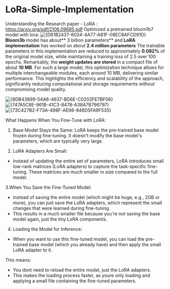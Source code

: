 # LoRa-Simple-Implementation
Understanding the Research paper - LoRA : https://arxiv.org/pdf/2106.09685.pdf
Optimized a pretrained bloom1b7 model with lora:
![{D61B2437-6024-4A77-A81F-08EC8AFCD91D}](https://github.com/user-attachments/assets/ea066bca-21b9-413b-a125-d6ad4f304de9)
**Bloom3b** model has about** 3 billion parameters** and **LoRA implementation** has worked on about **2.4 million parameters** 
The trainable parameters in this implementation are reduced to approximately **0.082%** of the original model size, while 
maintaining a training loss of 2.5 over 100 epochs. Remarkably, the **weight updates are stored** in a compact file of about 
**10 MB**. For such a large model, this optimization technique allows for multiple interchangeable modules, each around
10 MB, delivering similar performance. This highlights the efficiency and scalability of the approach, significantly 
reducing computational and storage requirements without compromising model quality.

![{8DB43899-54A6-4637-BD6E-C0202FE7BF06}](https://github.com/user-attachments/assets/64f6c713-28a7-425c-b479-6f627f271959)
![{747A5C8E-961B-41C3-8478-A38A7B796797}](https://github.com/user-attachments/assets/5a1dcff4-d349-4854-9e6d-43397453a0b7)
![{73C427B2-F73A-498F-AE98-846D5FA9F535}](https://github.com/user-attachments/assets/7a2df19b-8d1d-4915-90d7-649cc15d6a3a)


What Happens When You Fine-Tune with LoRA:
1. Base Model Stays the Same:
LoRA keeps the pre-trained base model frozen during fine-tuning. It doesn't modify the base model's parameters, which are
typically very large.

2. LoRA Adapters Are Small:
* Instead of updating the entire set of parameters, LoRA introduces small low-rank matrices (LoRA adapters) to capture the 
task-specific fine-tuning. These matrices are much smaller in size compared to the full model.

3.When You Save the Fine-Tuned Model:
* Instead of saving the entire model (which might be huge, e.g., 2GB or more), you can just save the LoRA adapters, which 
represent the small changes that were learned during fine-tuning.
* This results in a much smaller file because you're not saving the base model again, just the tiny LoRA components.

4. Loading the Model for Inference:
* When you want to use this fine-tuned model, you can load the pre-trained base model (which you already have) and then 
apply the small LoRA adapter to it.

This means:
* You dont need to reload the entire model, just the LoRA adapters.
* This makes the loading process faster, as youre only loading and applying a small file containing the fine-tuned parameters.
